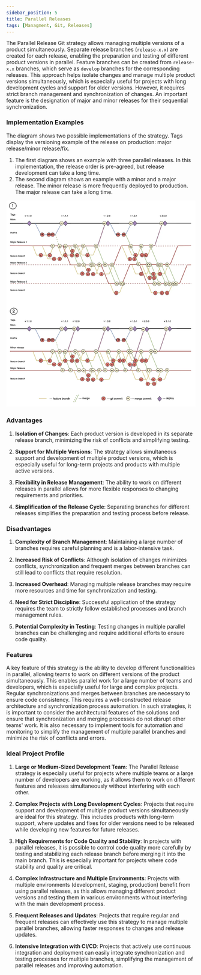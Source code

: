 ```yaml
---
sidebar_position: 5
title: Parallel Releases
tags: [Managment, Git, Releases]
---
```


The Parallel Release Git strategy allows managing multiple versions of a product simultaneously. Separate release branches (`release-x.x`) are created for each release, enabling the preparation and testing of different product versions in parallel. Feature branches can be created from `release-x.x` branches, which serve as `develop` branches for the corresponding releases. This approach helps isolate changes and manage multiple product versions simultaneously, which is especially useful for projects with long development cycles and support for older versions. However, it requires strict branch management and synchronization of changes. An important feature is the designation of major and minor releases for their sequential synchronization.

### Implementation Examples

The diagram shows two possible implementations of the strategy. Tags display the versioning example of the release on production: major release/minor release/fix.
1. The first diagram shows an example with three parallel releases. In this implementation, the release order is pre-agreed, but release development can take a long time.
2. The second diagram shows an example with a minor and a major release. The minor release is more frequently deployed to production. The major release can take a long time.

![](../assets/Git_Parallel_Releases.webp)

### Advantages

1. **Isolation of Changes**: Each product version is developed in its separate release branch, minimizing the risk of conflicts and simplifying testing.
   
2. **Support for Multiple Versions**: The strategy allows simultaneous support and development of multiple product versions, which is especially useful for long-term projects and products with multiple active versions.

3. **Flexibility in Release Management**: The ability to work on different releases in parallel allows for more flexible responses to changing requirements and priorities.

4. **Simplification of the Release Cycle**: Separating branches for different releases simplifies the preparation and testing process before release.

### Disadvantages

1. **Complexity of Branch Management**: Maintaining a large number of branches requires careful planning and is a labor-intensive task.

2. **Increased Risk of Conflicts**: Although isolation of changes minimizes conflicts, synchronization and frequent merges between branches can still lead to conflicts that require resolution.

3. **Increased Overhead**: Managing multiple release branches may require more resources and time for synchronization and testing.

4. **Need for Strict Discipline**: Successful application of the strategy requires the team to strictly follow established processes and branch management rules.

5. **Potential Complexity in Testing**: Testing changes in multiple parallel branches can be challenging and require additional efforts to ensure code quality.

### Features

A key feature of this strategy is the ability to develop different functionalities in parallel, allowing teams to work on different versions of the product simultaneously. This enables parallel work for a large number of teams and developers, which is especially useful for large and complex projects. Regular synchronizations and merges between branches are necessary to ensure code consistency. This requires a well-constructed release architecture and synchronization process automation. In such strategies, it is important to consider the architectural features of the solutions and ensure that synchronization and merging processes do not disrupt other teams' work. It is also necessary to implement tools for automation and monitoring to simplify the management of multiple parallel branches and minimize the risk of conflicts and errors.

### Ideal Project Profile

1. **Large or Medium-Sized Development Team**: The Parallel Release strategy is especially useful for projects where multiple teams or a large number of developers are working, as it allows them to work on different features and releases simultaneously without interfering with each other.

2. **Complex Projects with Long Development Cycles**: Projects that require support and development of multiple product versions simultaneously are ideal for this strategy. This includes products with long-term support, where updates and fixes for older versions need to be released while developing new features for future releases.

3. **High Requirements for Code Quality and Stability**: In projects with parallel releases, it is possible to control code quality more carefully by testing and stabilizing each release branch before merging it into the main branch. This is especially important for projects where code stability and quality are critical.

4. **Complex Infrastructure and Multiple Environments**: Projects with multiple environments (development, staging, production) benefit from using parallel releases, as this allows managing different product versions and testing them in various environments without interfering with the main development process.

5. **Frequent Releases and Updates**: Projects that require regular and frequent releases can effectively use this strategy to manage multiple parallel branches, allowing faster responses to changes and release updates.

6. **Intensive Integration with CI/CD**: Projects that actively use continuous integration and deployment can easily integrate synchronization and testing processes for multiple branches, simplifying the management of parallel releases and improving automation.